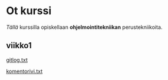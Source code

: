 # Ot kurssi

*Tällä* kurssilla opiskellaan **ohjelmointitekniikan** perustekniikoita.

## viikko1

[gitlog.txt](https://github.com/lxhelmer/ot-harjoitus/blob/main/gitlog.txt)

[komentorivi.txt](https://github.com/lxhelmer/ot-harjoitus/blob/main/komentorivi.txt)
